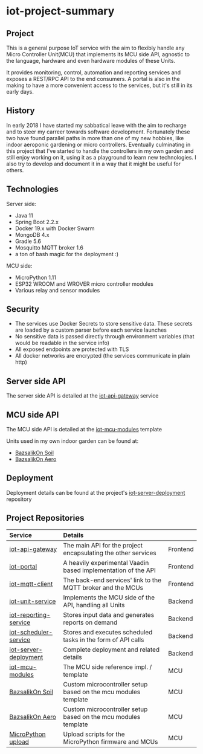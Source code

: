 # iot-project-summary

## Project
This is a general purpose IoT service with the aim to flexibly handle any Micro Controller Unit(MCU) that implements its
MCU side API, agnostic to the language, hardware and even hardware modules of these Units. 

It provides monitoring, control, automation and reporting services and exposes a REST/RPC API to the end consumers.
A portal is also in the making to have a more convenient access to the services, but it's still in its early days.

## History
In early 2018 I have started my sabbatical leave with the aim to recharge and to steer my carreer towards software development.
Fortunately these two have found parallel paths in more than one of my new hobbies, like indoor aeroponic gardening
or micro controllers. Eventually culminating in this project that I've started to handle the controllers in my own garden 
and still enjoy working on it, using it as a playground to learn new technologies.
I also try to develop and document it in a way that it might be useful for others.

## Technologies
Server side:
- Java 11
- Spring Boot 2.2.x
- Docker 19.x with Docker Swarm
- MongoDB 4.x
- Gradle 5.6
- Mosquitto MQTT broker 1.6
- a ton of bash magic for the deployment :)

MCU side:
- MicroPython 1.11
- ESP32 WROOM and WROVER micro controller modules
- Various relay and sensor modules 

## Security
- The services use Docker Secrets to store sensitive data. These secrets are loaded by a custom parser before each service
launches
- No sensitive data is passed directly through environment variables (that would be readable in the service info)
- All exposed endpoints are protected with TLS
- All docker networks are encrypted (the services communicate in plain http)

## Server side API 
The server side API is detailed at the [iot-api-gateway](https://github.com/tlvlp/iot-api-gateway) service

## MCU side API
The MCU side API is detailed at the [iot-mcu-modules](https://github.com/tlvlp/iot-mcu-modules) template

Units used in my own indoor garden can be found at:
- [BazsalikOn Soil](https://github.com/tlvlp/iot-mcu-bazsalikon-soil)
- [BazsalikOn Aero](https://github.com/tlvlp/iot-mcu-bazsalikon-aero)

## Deployment 
Deployment details can be found at the project's [iot-server-deployment](https://github.com/tlvlp/iot-server-deployment) repository

## Project Repositories
| Service | Details | |
| :--- | :--- | :--- |
| [iot-api-gateway](https://github.com/tlvlp/iot-api-gateway) | The main API for the project encapsulating the other services| Frontend |
| [iot-portal](https://github.com/tlvlp/iot-portal) | A heavily experimental Vaadin based implementation of the API | Frontend | 
| [iot-mqtt-client](https://github.com/tlvlp/iot-mqtt-client) | The back-end services' link to the MQTT broker and the MCUs | Frontend | 
| [iot-unit-service](https://github.com/tlvlp/iot-unit-service) | Implements the MCU side of the API, handling all Units | Backend |
| [iot-reporting-service](https://github.com/tlvlp/iot-reporting-service) | Stores input data and generates reports on demand | Backend |
| [iot-scheduler-service](https://github.com/tlvlp/iot-scheduler-service) | Stores and executes scheduled tasks in the form of API calls | Backend |
| [iot-server-deployment](https://github.com/tlvlp/iot-server-deployment) | Complete deployment and related details | Backend |
| [iot-mcu-modules](https://github.com/tlvlp/iot-mcu-modules) | The MCU side reference impl. / template | MCU |
| [BazsalikOn Soil](https://github.com/tlvlp/iot-mcu-bazsalikon-soil) | Custom microcontroller setup based on the mcu modules template | MCU |
| [BazsalikOn Aero](https://github.com/tlvlp/iot-mcu-bazsalikon-aero) | Custom microcontroller setup based on the mcu modules template | MCU |
| [MicroPython upload](https://github.com/tlvlp/micropython-upload) | Upload scripts for the MicroPython firmware and MCUs | MCU |
